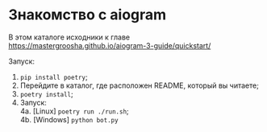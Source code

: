 # Знакомство с aiogram

В этом каталоге исходники к главе https://mastergroosha.github.io/aiogram-3-guide/quickstart/

Запуск:  
1. `pip install poetry`;  
2. Перейдите в каталог, где расположен README, который вы читаете;  
3. `poetry install`;
4. Запуск:  
4a. [Linux] `poetry run ./run.sh`;      
4b. [Windows] `python bot.py`
